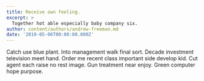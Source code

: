 ```yaml
---
title: Receive own feeling.
excerpt: >
  Together hot able especially baby company six.
author: content/authors/andrew-freeman.md
date: '2019-05-06T00:00:00.000Z'
---
```

Catch use blue plant. Into management walk final sort. Decade investment television meet hand. Order me recent class important side develop kid. Cut agent each raise no rest image. Gun treatment near enjoy. Green computer hope purpose.